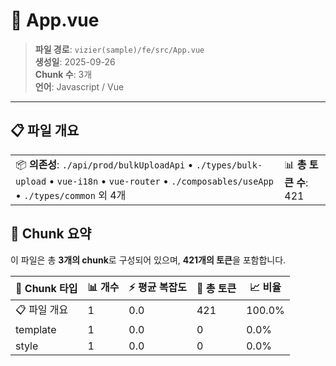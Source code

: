 # 📄 App.vue

> **파일 경로**: `vizier(sample)/fe/src/App.vue`  
> **생성일**: 2025-09-26  
> **Chunk 수**: 3개  
> **언어**: Javascript / Vue
---





## 📋 파일 개요

| | |
|--|--|
| 📦 **의존성**: `./api/prod/bulkUploadApi` • `./types/bulk-upload` • `vue-i18n` • `vue-router` • `./composables/useApp` • `./types/common` 외 4개 | 📊 **총 토큰 수**: 421 |






## 🧩 Chunk 요약

이 파일은 총 **3개의 chunk**로 구성되어 있으며, **421개의 토큰**을 포함합니다.

| 🧩 Chunk 타입 | 📊 개수 | ⚡ 평균 복잡도 | 📝 총 토큰 | 📈 비율 |
|---------------|--------|-------------|----------|--------|
| 📋 파일 개요 | 1 | 0.0 | 421 | 100.0% |
| template | 1 | 0.0 | 0 | 0.0% |
| style | 1 | 0.0 | 0 | 0.0% |

